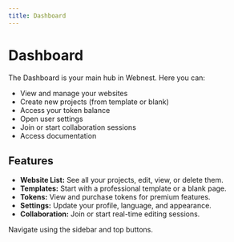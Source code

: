 ```yaml
---
title: Dashboard
---
```


# Dashboard

The Dashboard is your main hub in Webnest. Here you can:

- View and manage your websites
- Create new projects (from template or blank)
- Access your token balance
- Open user settings
- Join or start collaboration sessions
- Access documentation

## Features

- **Website List:** See all your projects, edit, view, or delete them.
- **Templates:** Start with a professional template or a blank page.
- **Tokens:** View and purchase tokens for premium features.
- **Settings:** Update your profile, language, and appearance.
- **Collaboration:** Join or start real-time editing sessions.

Navigate using the sidebar and top buttons. 